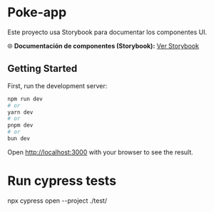 # Poke-app

Este proyecto usa Storybook para documentar los componentes UI.

🌐 **Documentación de componentes (Storybook):** [Ver Storybook](https://huiwen85.github.io/Poke-app/)

## Getting Started

First, run the development server:

```bash
npm run dev
# or
yarn dev
# or
pnpm dev
# or
bun dev
```

Open [http://localhost:3000](http://localhost:3000) with your browser to see the result.

# Run cypress tests

npx cypress open --project ./test/
